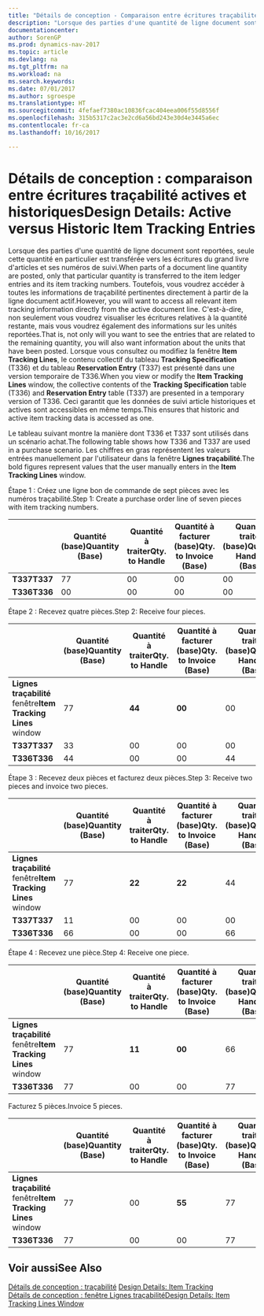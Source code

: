 ```yaml
---
title: "Détails de conception - Comparaison entre écritures traçabilité actives et historiques"
description: "Lorsque des parties d'une quantité de ligne document sont reportées, seule cette quantité en particulier est transférée vers les écritures du grand livre d'articles et ses numéros de suivi. Toutefois, vous voudrez accéder à toutes les informations de traçabilité pertinentes directement à partir de la ligne document actif. C'est-à-dire, non seulement vous voudrez visualiser les écritures relatives à la quantité restante, mais vous voudrez également des informations sur les unités reportées. Lorsque vous consultez ou modifiez la fenêtre **Lignes traçabilité**, le contenu collectif du tableau **Spécification traçabilité** (T336) et du tableau **Ecriture réservation** (T337) est présenté dans une version temporaire de T336. Ceci garantit que les données de suivi article historiques et actives sont accessibles en même temps."
documentationcenter: 
author: SorenGP
ms.prod: dynamics-nav-2017
ms.topic: article
ms.devlang: na
ms.tgt_pltfrm: na
ms.workload: na
ms.search.keywords: 
ms.date: 07/01/2017
ms.author: sgroespe
ms.translationtype: HT
ms.sourcegitcommit: 4fefaef7380ac10836fcac404eea006f55d8556f
ms.openlocfilehash: 315b5317c2ac3e2cd6a56bd243e30d4e3445a6ec
ms.contentlocale: fr-ca
ms.lasthandoff: 10/16/2017

---
```

# <a name="design-details-active-versus-historic-item-tracking-entries"></a><span data-ttu-id="846f3-107">Détails de conception : comparaison entre écritures traçabilité actives et historiques</span><span class="sxs-lookup"><span data-stu-id="846f3-107">Design Details: Active versus Historic Item Tracking Entries</span></span>
<span data-ttu-id="846f3-108">Lorsque des parties d'une quantité de ligne document sont reportées, seule cette quantité en particulier est transférée vers les écritures du grand livre d'articles et ses numéros de suivi.</span><span class="sxs-lookup"><span data-stu-id="846f3-108">When parts of a document line quantity are posted, only that particular quantity is transferred to the item ledger entries and its item tracking numbers.</span></span> <span data-ttu-id="846f3-109">Toutefois, vous voudrez accéder à toutes les informations de traçabilité pertinentes directement à partir de la ligne document actif.</span><span class="sxs-lookup"><span data-stu-id="846f3-109">However, you will want to access all relevant item tracking information directly from the active document line.</span></span> <span data-ttu-id="846f3-110">C'est-à-dire, non seulement vous voudrez visualiser les écritures relatives à la quantité restante, mais vous voudrez également des informations sur les unités reportées.</span><span class="sxs-lookup"><span data-stu-id="846f3-110">That is, not only will you want to see the entries that are related to the remaining quantity, you will also want information about the units that have been posted.</span></span> <span data-ttu-id="846f3-111">Lorsque vous consultez ou modifiez la fenêtre **Item Tracking Lines**, le contenu collectif du tableau **Tracking Specification** (T336) et du tableau **Reservation Entry** (T337) est présenté dans une version temporaire de T336.</span><span class="sxs-lookup"><span data-stu-id="846f3-111">When you view or modify the **Item Tracking Lines** window, the collective contents of the **Tracking Specification** table (T336) and **Reservation Entry** table (T337) are presented in a temporary version of T336.</span></span> <span data-ttu-id="846f3-112">Ceci garantit que les données de suivi article historiques et actives sont accessibles en même temps.</span><span class="sxs-lookup"><span data-stu-id="846f3-112">This ensures that historic and active item tracking data is accessed as one.</span></span>  

 <span data-ttu-id="846f3-113">Le tableau suivant montre la manière dont T336 et T337 sont utilisés dans un scénario achat.</span><span class="sxs-lookup"><span data-stu-id="846f3-113">The following table shows how T336 and T337 are used in a purchase scenario.</span></span> <span data-ttu-id="846f3-114">Les chiffres en gras représentent les valeurs entrées manuellement par l'utilisateur dans la fenêtre **Lignes traçabilité**.</span><span class="sxs-lookup"><span data-stu-id="846f3-114">The bold figures represent values that the user manually enters in the **Item Tracking Lines** window.</span></span>  

 <span data-ttu-id="846f3-115">Étape 1 : Créez une ligne bon de commande de sept pièces avec les numéros traçabilité.</span><span class="sxs-lookup"><span data-stu-id="846f3-115">Step 1: Create a purchase order line of seven pieces with item tracking numbers.</span></span>  

||<span data-ttu-id="846f3-116">**Quantité (base)**</span><span class="sxs-lookup"><span data-stu-id="846f3-116">**Quantity (Base)**</span></span>|<span data-ttu-id="846f3-117">**Quantité à traiter**</span><span class="sxs-lookup"><span data-stu-id="846f3-117">**Qty. to Handle**</span></span>|<span data-ttu-id="846f3-118">**Quantité à facturer (base)**</span><span class="sxs-lookup"><span data-stu-id="846f3-118">**Qty. to Invoice (Base)**</span></span>|<span data-ttu-id="846f3-119">**Quantité traitée (base)**</span><span class="sxs-lookup"><span data-stu-id="846f3-119">**Quantity Handled (Base)**</span></span>|<span data-ttu-id="846f3-120">**Quantité facturée (base)**</span><span class="sxs-lookup"><span data-stu-id="846f3-120">**Quantity Invoiced (Base)**</span></span>|  
|-|----------------------------------------------|--------------------------------------------|------------------------------------------------------|-------------------------------------------------------|--------------------------------------------------------|  
|<span data-ttu-id="846f3-121">**T337**</span><span class="sxs-lookup"><span data-stu-id="846f3-121">**T337**</span></span>|<span data-ttu-id="846f3-122">7</span><span class="sxs-lookup"><span data-stu-id="846f3-122">7</span></span>|<span data-ttu-id="846f3-123">0</span><span class="sxs-lookup"><span data-stu-id="846f3-123">0</span></span>|<span data-ttu-id="846f3-124">0</span><span class="sxs-lookup"><span data-stu-id="846f3-124">0</span></span>|<span data-ttu-id="846f3-125">0</span><span class="sxs-lookup"><span data-stu-id="846f3-125">0</span></span>|<span data-ttu-id="846f3-126">0</span><span class="sxs-lookup"><span data-stu-id="846f3-126">0</span></span>|  
|<span data-ttu-id="846f3-127">**T336**</span><span class="sxs-lookup"><span data-stu-id="846f3-127">**T336**</span></span>|<span data-ttu-id="846f3-128">0</span><span class="sxs-lookup"><span data-stu-id="846f3-128">0</span></span>|<span data-ttu-id="846f3-129">0</span><span class="sxs-lookup"><span data-stu-id="846f3-129">0</span></span>|<span data-ttu-id="846f3-130">0</span><span class="sxs-lookup"><span data-stu-id="846f3-130">0</span></span>|<span data-ttu-id="846f3-131">0</span><span class="sxs-lookup"><span data-stu-id="846f3-131">0</span></span>|<span data-ttu-id="846f3-132">0</span><span class="sxs-lookup"><span data-stu-id="846f3-132">0</span></span>|  

 <span data-ttu-id="846f3-133">Étape 2 : Recevez quatre pièces.</span><span class="sxs-lookup"><span data-stu-id="846f3-133">Step 2: Receive four pieces.</span></span>  

||<span data-ttu-id="846f3-134">**Quantité (base)**</span><span class="sxs-lookup"><span data-stu-id="846f3-134">**Quantity (Base)**</span></span>|<span data-ttu-id="846f3-135">**Quantité à traiter**</span><span class="sxs-lookup"><span data-stu-id="846f3-135">**Qty. to Handle**</span></span>|<span data-ttu-id="846f3-136">**Quantité à facturer (base)**</span><span class="sxs-lookup"><span data-stu-id="846f3-136">**Qty. to Invoice (Base)**</span></span>|<span data-ttu-id="846f3-137">**Quantité traitée (base)**</span><span class="sxs-lookup"><span data-stu-id="846f3-137">**Quantity Handled (Base)**</span></span>|<span data-ttu-id="846f3-138">**Quantité facturée (base)**</span><span class="sxs-lookup"><span data-stu-id="846f3-138">**Quantity Invoiced (Base)**</span></span>|  
|-|----------------------------------------------|--------------------------------------------|------------------------------------------------------|-------------------------------------------------------|--------------------------------------------------------|  
|<span data-ttu-id="846f3-139">**Lignes traçabilité** fenêtre</span><span class="sxs-lookup"><span data-stu-id="846f3-139">**Item Tracking Lines** window</span></span>|<span data-ttu-id="846f3-140">7</span><span class="sxs-lookup"><span data-stu-id="846f3-140">7</span></span>|<span data-ttu-id="846f3-141">**4**</span><span class="sxs-lookup"><span data-stu-id="846f3-141">**4**</span></span>|<span data-ttu-id="846f3-142">**0**</span><span class="sxs-lookup"><span data-stu-id="846f3-142">**0**</span></span>|<span data-ttu-id="846f3-143">0</span><span class="sxs-lookup"><span data-stu-id="846f3-143">0</span></span>|<span data-ttu-id="846f3-144">0</span><span class="sxs-lookup"><span data-stu-id="846f3-144">0</span></span>|  
|<span data-ttu-id="846f3-145">**T337**</span><span class="sxs-lookup"><span data-stu-id="846f3-145">**T337**</span></span>|<span data-ttu-id="846f3-146">3</span><span class="sxs-lookup"><span data-stu-id="846f3-146">3</span></span>|<span data-ttu-id="846f3-147">0</span><span class="sxs-lookup"><span data-stu-id="846f3-147">0</span></span>|<span data-ttu-id="846f3-148">0</span><span class="sxs-lookup"><span data-stu-id="846f3-148">0</span></span>|<span data-ttu-id="846f3-149">0</span><span class="sxs-lookup"><span data-stu-id="846f3-149">0</span></span>|<span data-ttu-id="846f3-150">0</span><span class="sxs-lookup"><span data-stu-id="846f3-150">0</span></span>|  
|<span data-ttu-id="846f3-151">**T336**</span><span class="sxs-lookup"><span data-stu-id="846f3-151">**T336**</span></span>|<span data-ttu-id="846f3-152">4</span><span class="sxs-lookup"><span data-stu-id="846f3-152">4</span></span>|<span data-ttu-id="846f3-153">0</span><span class="sxs-lookup"><span data-stu-id="846f3-153">0</span></span>|<span data-ttu-id="846f3-154">0</span><span class="sxs-lookup"><span data-stu-id="846f3-154">0</span></span>|<span data-ttu-id="846f3-155">4</span><span class="sxs-lookup"><span data-stu-id="846f3-155">4</span></span>|<span data-ttu-id="846f3-156">0</span><span class="sxs-lookup"><span data-stu-id="846f3-156">0</span></span>|  

 <span data-ttu-id="846f3-157">Étape 3 : Recevez deux pièces et facturez deux pièces.</span><span class="sxs-lookup"><span data-stu-id="846f3-157">Step 3: Receive two pieces and invoice two pieces.</span></span>  

||<span data-ttu-id="846f3-158">**Quantité (base)**</span><span class="sxs-lookup"><span data-stu-id="846f3-158">**Quantity (Base)**</span></span>|<span data-ttu-id="846f3-159">**Quantité à traiter**</span><span class="sxs-lookup"><span data-stu-id="846f3-159">**Qty. to Handle**</span></span>|<span data-ttu-id="846f3-160">**Quantité à facturer (base)**</span><span class="sxs-lookup"><span data-stu-id="846f3-160">**Qty. to Invoice (Base)**</span></span>|<span data-ttu-id="846f3-161">**Quantité traitée (base)**</span><span class="sxs-lookup"><span data-stu-id="846f3-161">**Quantity Handled (Base)**</span></span>|<span data-ttu-id="846f3-162">**Quantité facturée (base)**</span><span class="sxs-lookup"><span data-stu-id="846f3-162">**Quantity Invoiced (Base)**</span></span>|  
|-|----------------------------------------------|--------------------------------------------|------------------------------------------------------|-------------------------------------------------------|--------------------------------------------------------|  
|<span data-ttu-id="846f3-163">**Lignes traçabilité** fenêtre</span><span class="sxs-lookup"><span data-stu-id="846f3-163">**Item Tracking Lines** window</span></span>|<span data-ttu-id="846f3-164">7</span><span class="sxs-lookup"><span data-stu-id="846f3-164">7</span></span>|<span data-ttu-id="846f3-165">**2**</span><span class="sxs-lookup"><span data-stu-id="846f3-165">**2**</span></span>|<span data-ttu-id="846f3-166">**2**</span><span class="sxs-lookup"><span data-stu-id="846f3-166">**2**</span></span>|<span data-ttu-id="846f3-167">4</span><span class="sxs-lookup"><span data-stu-id="846f3-167">4</span></span>|<span data-ttu-id="846f3-168">0</span><span class="sxs-lookup"><span data-stu-id="846f3-168">0</span></span>|  
|<span data-ttu-id="846f3-169">**T337**</span><span class="sxs-lookup"><span data-stu-id="846f3-169">**T337**</span></span>|<span data-ttu-id="846f3-170">1</span><span class="sxs-lookup"><span data-stu-id="846f3-170">1</span></span>|<span data-ttu-id="846f3-171">0</span><span class="sxs-lookup"><span data-stu-id="846f3-171">0</span></span>|<span data-ttu-id="846f3-172">0</span><span class="sxs-lookup"><span data-stu-id="846f3-172">0</span></span>|<span data-ttu-id="846f3-173">0</span><span class="sxs-lookup"><span data-stu-id="846f3-173">0</span></span>|<span data-ttu-id="846f3-174">0</span><span class="sxs-lookup"><span data-stu-id="846f3-174">0</span></span>|  
|<span data-ttu-id="846f3-175">**T336**</span><span class="sxs-lookup"><span data-stu-id="846f3-175">**T336**</span></span>|<span data-ttu-id="846f3-176">6</span><span class="sxs-lookup"><span data-stu-id="846f3-176">6</span></span>|<span data-ttu-id="846f3-177">0</span><span class="sxs-lookup"><span data-stu-id="846f3-177">0</span></span>|<span data-ttu-id="846f3-178">0</span><span class="sxs-lookup"><span data-stu-id="846f3-178">0</span></span>|<span data-ttu-id="846f3-179">6</span><span class="sxs-lookup"><span data-stu-id="846f3-179">6</span></span>|<span data-ttu-id="846f3-180">2</span><span class="sxs-lookup"><span data-stu-id="846f3-180">2</span></span>|  

 <span data-ttu-id="846f3-181">Étape 4 : Recevez une pièce.</span><span class="sxs-lookup"><span data-stu-id="846f3-181">Step 4: Receive one piece.</span></span>  

||<span data-ttu-id="846f3-182">**Quantité (base)**</span><span class="sxs-lookup"><span data-stu-id="846f3-182">**Quantity (Base)**</span></span>|<span data-ttu-id="846f3-183">**Quantité à traiter**</span><span class="sxs-lookup"><span data-stu-id="846f3-183">**Qty. to Handle**</span></span>|<span data-ttu-id="846f3-184">**Quantité à facturer (base)**</span><span class="sxs-lookup"><span data-stu-id="846f3-184">**Qty. to Invoice (Base)**</span></span>|<span data-ttu-id="846f3-185">**Quantité traitée (base)**</span><span class="sxs-lookup"><span data-stu-id="846f3-185">**Quantity Handled (Base)**</span></span>|<span data-ttu-id="846f3-186">**Quantité facturée (base)**</span><span class="sxs-lookup"><span data-stu-id="846f3-186">**Quantity Invoiced (Base)**</span></span>|  
|-|----------------------------------------------|--------------------------------------------|------------------------------------------------------|-------------------------------------------------------|--------------------------------------------------------|  
|<span data-ttu-id="846f3-187">**Lignes traçabilité** fenêtre</span><span class="sxs-lookup"><span data-stu-id="846f3-187">**Item Tracking Lines** window</span></span>|<span data-ttu-id="846f3-188">7</span><span class="sxs-lookup"><span data-stu-id="846f3-188">7</span></span>|<span data-ttu-id="846f3-189">**1**</span><span class="sxs-lookup"><span data-stu-id="846f3-189">**1**</span></span>|<span data-ttu-id="846f3-190">**0**</span><span class="sxs-lookup"><span data-stu-id="846f3-190">**0**</span></span>|<span data-ttu-id="846f3-191">6</span><span class="sxs-lookup"><span data-stu-id="846f3-191">6</span></span>|<span data-ttu-id="846f3-192">2</span><span class="sxs-lookup"><span data-stu-id="846f3-192">2</span></span>|  
|<span data-ttu-id="846f3-193">**T336**</span><span class="sxs-lookup"><span data-stu-id="846f3-193">**T336**</span></span>|<span data-ttu-id="846f3-194">7</span><span class="sxs-lookup"><span data-stu-id="846f3-194">7</span></span>|<span data-ttu-id="846f3-195">0</span><span class="sxs-lookup"><span data-stu-id="846f3-195">0</span></span>|<span data-ttu-id="846f3-196">0</span><span class="sxs-lookup"><span data-stu-id="846f3-196">0</span></span>|<span data-ttu-id="846f3-197">7</span><span class="sxs-lookup"><span data-stu-id="846f3-197">7</span></span>|<span data-ttu-id="846f3-198">2</span><span class="sxs-lookup"><span data-stu-id="846f3-198">2</span></span>|  

 <span data-ttu-id="846f3-199">Facturez 5 pièces.</span><span class="sxs-lookup"><span data-stu-id="846f3-199">Invoice 5 pieces.</span></span>  

||<span data-ttu-id="846f3-200">**Quantité (base)**</span><span class="sxs-lookup"><span data-stu-id="846f3-200">**Quantity (Base)**</span></span>|<span data-ttu-id="846f3-201">**Quantité à traiter**</span><span class="sxs-lookup"><span data-stu-id="846f3-201">**Qty. to Handle**</span></span>|<span data-ttu-id="846f3-202">**Quantité à facturer (base)**</span><span class="sxs-lookup"><span data-stu-id="846f3-202">**Qty. to Invoice (Base)**</span></span>|<span data-ttu-id="846f3-203">**Quantité traitée (base)**</span><span class="sxs-lookup"><span data-stu-id="846f3-203">**Quantity Handled (Base)**</span></span>|<span data-ttu-id="846f3-204">**Quantité facturée (base)**</span><span class="sxs-lookup"><span data-stu-id="846f3-204">**Quantity Invoiced (Base)**</span></span>|  
|-|----------------------------------------------|--------------------------------------------|------------------------------------------------------|-------------------------------------------------------|--------------------------------------------------------|  
|<span data-ttu-id="846f3-205">**Lignes traçabilité** fenêtre</span><span class="sxs-lookup"><span data-stu-id="846f3-205">**Item Tracking Lines** window</span></span>|<span data-ttu-id="846f3-206">7</span><span class="sxs-lookup"><span data-stu-id="846f3-206">7</span></span>|<span data-ttu-id="846f3-207">0</span><span class="sxs-lookup"><span data-stu-id="846f3-207">0</span></span>|<span data-ttu-id="846f3-208">**5**</span><span class="sxs-lookup"><span data-stu-id="846f3-208">**5**</span></span>|<span data-ttu-id="846f3-209">7</span><span class="sxs-lookup"><span data-stu-id="846f3-209">7</span></span>|<span data-ttu-id="846f3-210">2</span><span class="sxs-lookup"><span data-stu-id="846f3-210">2</span></span>|  
|<span data-ttu-id="846f3-211">**T336**</span><span class="sxs-lookup"><span data-stu-id="846f3-211">**T336**</span></span>|<span data-ttu-id="846f3-212">7</span><span class="sxs-lookup"><span data-stu-id="846f3-212">7</span></span>|<span data-ttu-id="846f3-213">0</span><span class="sxs-lookup"><span data-stu-id="846f3-213">0</span></span>|<span data-ttu-id="846f3-214">0</span><span class="sxs-lookup"><span data-stu-id="846f3-214">0</span></span>|<span data-ttu-id="846f3-215">7</span><span class="sxs-lookup"><span data-stu-id="846f3-215">7</span></span>|<span data-ttu-id="846f3-216">7</span><span class="sxs-lookup"><span data-stu-id="846f3-216">7</span></span>|  

## <a name="see-also"></a><span data-ttu-id="846f3-217">Voir aussi</span><span class="sxs-lookup"><span data-stu-id="846f3-217">See Also</span></span>  
 <span data-ttu-id="846f3-218">[Détails de conception : traçabilité](design-details-item-tracking.md) </span><span class="sxs-lookup"><span data-stu-id="846f3-218">[Design Details: Item Tracking](design-details-item-tracking.md) </span></span>  
 [<span data-ttu-id="846f3-219">Détails de conception : fenêtre Lignes traçabilité</span><span class="sxs-lookup"><span data-stu-id="846f3-219">Design Details: Item Tracking Lines Window</span></span>](design-details-item-tracking-lines-window.md)

